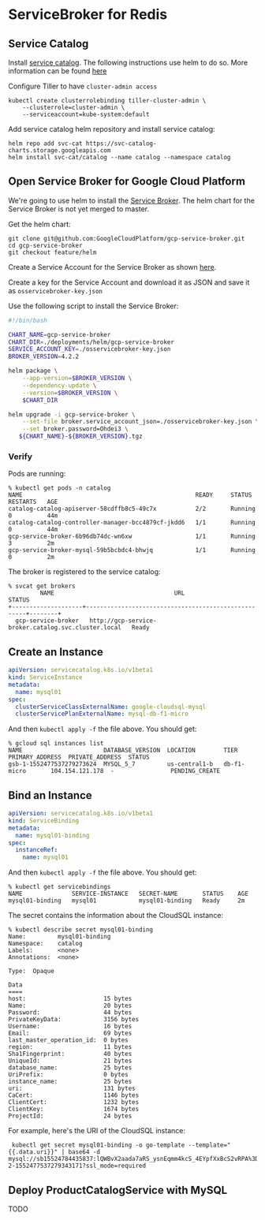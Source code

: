 # ServiceBroker for Redis

## Service Catalog

Install [service
catalog](https://kubernetes.io/docs/concepts/extend-kubernetes/service-catalog/).
The following instructions use helm to do so. More information can be found
[here](https://kubernetes.io/docs/tasks/service-catalog/install-service-catalog-using-helm/)

Configure Tiller to have `cluster-admin access`

```shell
kubectl create clusterrolebinding tiller-cluster-admin \
    --clusterrole=cluster-admin \
    --serviceaccount=kube-system:default
```

Add service catalog helm repository and install service catalog:

```shell
helm repo add svc-cat https://svc-catalog-charts.storage.googleapis.com
helm install svc-cat/catalog --name catalog --namespace catalog
```

## Open Service Broker for Google Cloud Platform

We're going to use helm to install the [Service Broker](https://github.com/GoogleCloudPlatform/gcp-service-broker/tree/feature/helm/deployments/helm/gcp-service-broker). The helm chart for the Service Broker is not yet merged to master.

Get the helm chart:

```shell
git clone git@github.com:GoogleCloudPlatform/gcp-service-broker.git
cd gcp-service-broker
git checkout feature/helm
```

Create a Service Account for the Service Broker as shown [here](https://github.com/GoogleCloudPlatform/gcp-service-broker/blob/master/docs/installation.md#create-a-root-service-account).

Create a key for the Service Account and download it as JSON and save it as
`osservicebroker-key.json`

Use the following script to install the Service Broker:

```bash
#!/bin/bash

CHART_NAME=gcp-service-broker
CHART_DIR=./deployments/helm/gcp-service-broker
SERVICE_ACCOUNT_KEY=./osservicebroker-key.json
BROKER_VERSION=4.2.2

helm package \
    --app-version=$BROKER_VERSION \
    --dependency-update \
    --version=$BROKER_VERSION \
    $CHART_DIR

helm upgrade -i gcp-service-broker \
    --set-file broker.service_account_json=./osservicebroker-key.json \
    --set broker.password=Ohdei3 \
   ${CHART_NAME}-${BROKER_VERSION}.tgz
```

### Verify

Pods are running:

```shell
% kubectl get pods -n catalog
NAME                                                 READY     STATUS    RESTARTS   AGE
catalog-catalog-apiserver-58cdffb8c5-49c7x           2/2       Running   0          44m
catalog-catalog-controller-manager-bcc4879cf-jkdd6   1/1       Running   0          44m
gcp-service-broker-6b96db74dc-wn6xw                  1/1       Running   3          2m
gcp-service-broker-mysql-59b5bcbdc4-bhwjq            1/1       Running   0          2m
```

The broker is registered to the service catalog:

```shell
% svcat get brokers
         NAME                                  URL                           STATUS
+--------------------+-----------------------------------------------------+--------+
  gcp-service-broker   http://gcp-service-broker.catalog.svc.cluster.local   Ready
```

## Create an Instance

```yaml
apiVersion: servicecatalog.k8s.io/v1beta1
kind: ServiceInstance
metadata:
  name: mysql01
spec:
  clusterServiceClassExternalName: google-cloudsql-mysql
  clusterServicePlanExternalName: mysql-db-f1-micro
```

And then `kubectl apply -f` the file above. You should get:

```shell
% gcloud sql instances list
NAME                       DATABASE_VERSION  LOCATION        TIER              PRIMARY_ADDRESS  PRIVATE_ADDRESS  STATUS
gsb-1-1552477537279273624  MYSQL_5_7         us-central1-b   db-f1-micro       104.154.121.178  -                PENDING_CREATE

```

## Bind an Instance

```yaml
apiVersion: servicecatalog.k8s.io/v1beta1
kind: ServiceBinding
metadata:
  name: mysql01-binding
spec:
  instanceRef:
    name: mysql01

```

And then `kubectl apply -f` the file above. You should get:

```shell
% kubectl get servicebindings
NAME              SERVICE-INSTANCE   SECRET-NAME       STATUS    AGE
mysql01-binding   mysql01            mysql01-binding   Ready     2m
```

The secret contains the information about the CloudSQL instance:

```shell
% kubectl describe secret mysql01-binding
Name:         mysql01-binding
Namespace:    catalog
Labels:       <none>
Annotations:  <none>

Type:  Opaque

Data
====
host:                      15 bytes
Name:                      20 bytes
Password:                  44 bytes
PrivateKeyData:            3156 bytes
Username:                  16 bytes
Email:                     69 bytes
last_master_operation_id:  0 bytes
region:                    11 bytes
Sha1Fingerprint:           40 bytes
UniqueId:                  21 bytes
database_name:             25 bytes
UriPrefix:                 0 bytes
instance_name:             25 bytes
uri:                       131 bytes
CaCert:                    1146 bytes
ClientCert:                1232 bytes
ClientKey:                 1674 bytes
ProjectId:                 24 bytes
```

For example, here's the URI of the CloudSQL instance:

```shell
 kubectl get secret mysql01-binding -o go-template --template="{{.data.uri}}" | base64 -d                                     
mysql://sb15524784435837:lQWBvX2aada7aRS_ysnEqmm4kcS_4EYpfXxBcS2vRPA%3D@104.154.121.178/gsb-2-1552477537279343171?ssl_mode=required
```

## Deploy ProductCatalogService with MySQL

TODO
